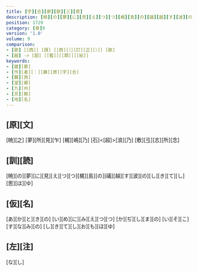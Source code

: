 ```yaml
---
title: [宇][合][卿][歌][三][首]
description: [暁][の][夢][に][見][え][つ][つ][梶][島][の][礒][越][す][波][の][し][き][て][し][思][ほ][ゆ]
position: 1729
category: [巻]9
version: '1.0'
volume: 9
comparison:
- [歌] [[西]] [謌] [[西][（][訂][正][）]] [歌]
- [越] -> [超] [[藍]][[類]][[紀]]
keywords:
- [雑][歌]
- [作][者][：][藤][原][宇][合]
- [羈][旅]
- [望][郷]
- [九][州]
- [京][都]
- [地][名]
---
```


## [原][文]

[暁][之] [夢][所][見][乍] [梶][嶋][乃] [石]<[超]>[浪][乃] [敷][弖][志][所][念]

## [訓][読]

[暁][の][夢][に][見][え][つ][つ][梶][島][の][礒][越][す][波][の][し][き][て][し][思][ほ][ゆ]

## [仮][名]

[あ][か][と][き][の] [い][め][に][み][え][つ][つ] [か][ぢ][し][ま][の] [い][そ][こ][す][な][み][の] [し][き][て][し][お][も][ほ][ゆ]

## [左][注]

[な][し]
